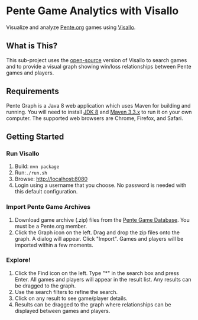 # Pente Game Analytics with Visallo
Visualize and analyze [Pente.org](http://pente.org) games using [Visallo](http://www.visallo.com).

## What is This?
This sub-project uses the [open-source](https://github.com/v5analytics/visallo) version of Visallo to search games and to provide a visual graph showing win/loss relationships between Pente games and players.

## Requirements
Pente Graph is a Java 8 web application which uses Maven for building and running. You will need to install [JDK 8](http://www.oracle.com/technetwork/java/javase/downloads/index.html) and [Maven 3.3.x](https://maven.apache.org/install.html) to run it on your own computer. The supported web browsers are Chrome, Firefox, and Safari.

## Getting Started

### Run Visallo

1. Build: `mvn package`
1. Run:`./run.sh`
1. Browse: [http://localhost:8080](http://localhost:8080)
1. Login using a username that you choose. No password is needed with this default configuration.

### Import Pente Game Archives

1. Download game archive (.zip) files from the [Pente Game Database](https://pente.org/gameServer/controller/search?quick_start=1). You must be a Pente.org member.
1. Click the Graph icon on the left. Drag and drop the zip files onto the graph. A dialog will appear. Click "Import". Games and players will be imported within a few moments.

### Explore!

1. Click the Find icon on the left. Type "*" in the search box and press Enter. All games and players will appear in the result list. Any results can be dragged to the graph.
1. Use the search filters to refine the search.
1. Click on any result to see game/player details.
1. Results can be dragged to the graph where relationships can be displayed between games and players.
